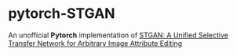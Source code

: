 # pytorch-STGAN
An unofficial **Pytorch** implementation of [STGAN: A Unified Selective Transfer Network for Arbitrary Image Attribute Editing](https://arxiv.org/abs/1904.09709) 
